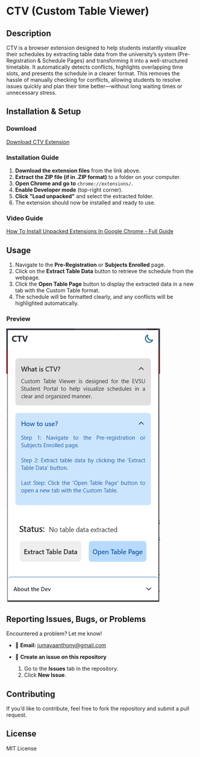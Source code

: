 # CTV (Custom Table Viewer)

## Description
CTV is a browser extension designed to help students instantly visualize their schedules by extracting table data from the university’s system (Pre-Registration & Schedule Pages) and transforming it into a well-structured timetable. It automatically detects conflicts, highlights overlapping time slots, and presents the schedule in a clearer format. This removes the hassle of manually checking for conflicts, allowing students to resolve issues quickly and plan their time better—without long waiting times or unnecessary stress.

## Installation & Setup

### Download
[Download CTV Extension](https://github.com/pablojabb/CustomTableViewer/releases/tag/v1.0.0)

### Installation Guide
1. **Download the extension files** from the link above.
2. **Extract the ZIP file (if in .ZIP format)** to a folder on your computer.
3. **Open Chrome and go to** `chrome://extensions/`.
4. **Enable Developer mode** (top-right corner).
5. **Click "Load unpacked"** and select the extracted folder.
6. The extension should now be installed and ready to use.

### Video Guide
[How To Install Unpacked Extensions In Google Chrome - Full Guide](https://youtu.be/NH5CPm9pyts?si=mrQzDJGgTOjDVLN3)

## Usage
1. Navigate to the **Pre-Registration** or **Subjects Enrolled** page.
2. Click on the **Extract Table Data** button to retrieve the schedule from the webpage.
3. Click the **Open Table Page** button to display the extracted data in a new tab with the Custom Table format.
4. The schedule will be formatted clearly, and any conflicts will be highlighted automatically.

### Preview
![CTV Preview](CTV/preview.png)

## Reporting Issues, Bugs, or Problems
Encountered a problem? Let me know!

- 📧 **Email:** jumayaanthony@gmail.com  

- 📂 **Create an issue on this repository** 
  1. Go to the **Issues** tab in the repository. 
    2. Click **New Issue**. 

## Contributing
If you’d like to contribute, feel free to fork the repository and submit a pull request.

## License
MIT License
